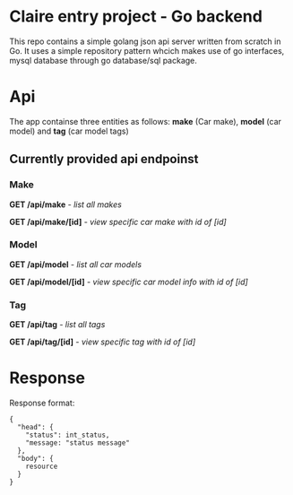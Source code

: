 # Claire entry project - Go backend

This repo contains a simple golang json api server written from scratch in Go.
It uses a simple repository pattern whcich makes use of go interfaces, mysql database through go database/sql package.

# Api

The app containse three entities as follows: **make** (Car make), **model** (car model) and **tag** (car model tags)

## Currently provided api endpoinst

### Make
**GET /api/make** - *list all makes*

**GET /api/make/[id]** - *view specific car make with id of [id]*

### Model
**GET /api/model** - *list all car models*

**GET /api/model/[id]** - *view specific car model info with id of [id]*

### Tag
**GET /api/tag** - *list all tags*

**GET /api/tag/[id]** - *view specific tag with id of [id]*

# Response

Response format:
```
{
  "head": {
    "status": int_status,
    "message: "status message"
  },
  "body": {
    resource
  }
}
```
